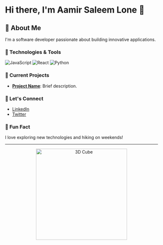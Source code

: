 # Hi there, I'm Aamir Saleem Lone 👋

## 🚀 About Me
I'm a software developer passionate about building innovative applications.

### 🔧 Technologies & Tools
![JavaScript](https://img.shields.io/badge/-JavaScript-black?style=flat-square&logo=javascript)
![React](https://img.shields.io/badge/-React-black?style=flat-square&logo=react)
![Python](https://img.shields.io/badge/-Python-black?style=flat-square&logo=python)

### 🌟 Current Projects
- **[Project Name](link)**: Brief description.

### 💬 Let's Connect
- [LinkedIn](https://www.linkedin.com/in/yourprofile) 
- [Twitter](https://twitter.com/yourusername)

### 🎉 Fun Fact
I love exploring new technologies and hiking on weekends!

---

<div align="center">
  <img src="https://media.giphy.com/media/l3vR1rA8x3eVfKHi0/giphy.gif" alt="3D Cube" width="300"/>
</div>
